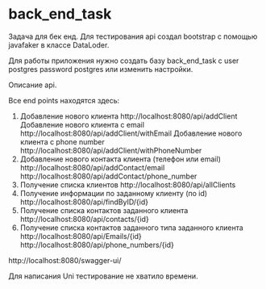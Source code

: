 # back_end_task
Задача для бек енд. 
Для тестирования api создал bootstrap c помощью javafaker в классе DataLoder.

Для работы приложения нужно создать базу back_end_task  c user postgres password postgres или изменить настройки. 

Описание api.

Все end points находятся здесь: 
1) Добавление нового клиента
   http://localhost:8080/api/addClient
   Добавление нового клиента с email
   http://localhost:8080/api/addClient/withEmail
   Добавление нового клиента с phone number
   http://localhost:8080/api/addClient/withPhoneNumber
2) Добавление нового контакта клиента (телефон или email)
   http://localhost:8080/api/addContact/email
   http://localhost:8080/api/addContact/phone_number
3) Получение списка клиентов
   http://localhost:8080/api/allClients
4) Получение информации по заданному клиенту (по id)
   http://localhost:8080/api/findByID/{id}
5) Получение списка контактов заданного клиента
   http://localhost:8080/api/contacts/{id}
6) Получение списка контактов заданного типа заданного клиента
   http://localhost:8080/api/Emails/{id}
   http://localhost:8080/api/phone_numbers/{id}

http://localhost:8080/swagger-ui/

 Для написания Uni тестирование не хватило времени.
